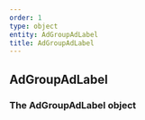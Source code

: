 ```yaml
---
order: 1
type: object
entity: AdGroupAdLabel 
title: AdGroupAdLabel 
---
```


## AdGroupAdLabel 
### The AdGroupAdLabel object

